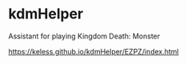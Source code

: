 # kdmHelper
Assistant for playing Kingdom Death: Monster

https://keless.github.io/kdmHelper/EZPZ/index.html
